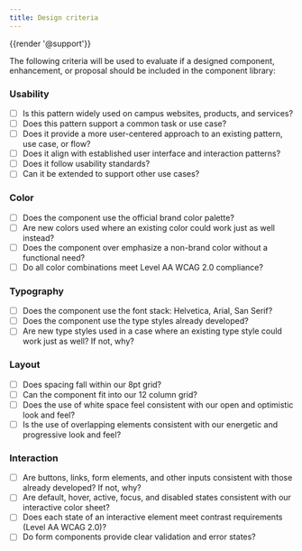 ```yaml
---
title: Design criteria
---
```

{{render '@support'}}

The following criteria will be used to evaluate if a designed component, enhancement, or proposal should be included in the component library:

### Usability
- [ ] Is this pattern widely used on campus websites, products, and services?
- [ ] Does this pattern support a common task or use case?
- [ ] Does it provide a more user-centered approach to an existing pattern, use case, or flow?
- [ ] Does it align with established user interface and interaction patterns?
- [ ] Does it follow usability standards?
- [ ] Can it be extended to support other use cases?

### Color
- [ ] Does the component use the official brand color palette?
- [ ] Are new colors used where an existing color could work just as well instead?
- [ ] Does the component over emphasize a non-brand color without a functional need?
- [ ] Do all color combinations meet Level AA WCAG 2.0 compliance?

### Typography
- [ ] Does the component use the font stack: Helvetica, Arial, San Serif?
- [ ] Does the component use the type styles already developed?
- [ ] Are new type styles used in a case where an existing type style could work just as well? If not, why?

### Layout
- [ ] Does spacing fall within our 8pt grid?
- [ ] Can the component fit into our 12 column grid?
- [ ] Does the use of white space feel consistent with our open and optimistic look and feel?
- [ ] Is the use of overlapping elements consistent with our energetic and progressive look and feel?

### Interaction
- [ ] Are buttons, links, form elements, and other inputs consistent with those already developed? If not, why?
- [ ] Are default, hover, active, focus, and disabled states consistent with our interactive color sheet?
- [ ] Does each state of an interactive element meet contrast requirements (Level AA WCAG 2.0)?
- [ ] Do form components provide clear validation and error states?
